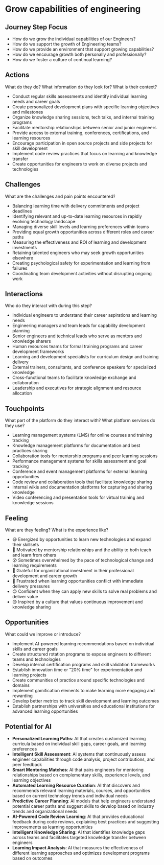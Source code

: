# Grow capabilities of engineering

## Journey Step Focus

* How do we grow the individual capabilities of our Engineers?
* How do we support the growth of Engineering teams?
* How do we provide an environment that support growing capabilities?
* How do we encourage growth both personally and professionally?
* How do we foster a culture of continual learning?

## Actions

What do they do? What information do they look for? What is their context?

* Conduct regular skills assessments and identify individual learning needs and career goals
* Create personalized development plans with specific learning objectives and milestones
* Organize knowledge sharing sessions, tech talks, and internal training programs
* Facilitate mentorship relationships between senior and junior engineers
* Provide access to external training, conferences, certifications, and learning resources
* Encourage participation in open source projects and side projects for skill development
* Implement code review practices that focus on learning and knowledge transfer
* Create opportunities for engineers to work on diverse projects and technologies

## Challenges

What are the challenges and pain points encountered?

* Balancing learning time with delivery commitments and project deadlines
* Identifying relevant and up-to-date learning resources in rapidly evolving technology landscape
* Managing diverse skill levels and learning preferences within teams
* Providing equal growth opportunities across different roles and career paths
* Measuring the effectiveness and ROI of learning and development investments
* Retaining talented engineers who may seek growth opportunities elsewhere
* Creating psychological safety for experimentation and learning from failures
* Coordinating team development activities without disrupting ongoing work

## Interactions

Who do they interact with during this step?

* Individual engineers to understand their career aspirations and learning needs
* Engineering managers and team leads for capability development planning
* Senior engineers and technical leads who serve as mentors and knowledge sharers
* Human resources teams for formal training programs and career development frameworks
* Learning and development specialists for curriculum design and training delivery
* External trainers, consultants, and conference speakers for specialized knowledge
* Cross-functional teams to facilitate knowledge exchange and collaboration
* Leadership and executives for strategic alignment and resource allocation

## Touchpoints

What part of the platform do they interact with? What platform services do they use?

* Learning management systems (LMS) for online courses and training tracking
* Knowledge management platforms for documentation and best practices sharing
* Collaboration tools for mentorship programs and peer learning sessions
* Performance management systems for skills assessment and goal tracking
* Conference and event management platforms for external learning opportunities
* Code review and collaboration tools that facilitate knowledge sharing
* Internal wikis and documentation platforms for capturing and sharing knowledge
* Video conferencing and presentation tools for virtual training and knowledge sessions

## Feeling

What are they feeling? What is the experience like?

* 😃 Energized by opportunities to learn new technologies and expand their skillsets
* 🤗 Motivated by mentorship relationships and the ability to both teach and learn from others
* 😵 Sometimes overwhelmed by the pace of technological change and learning requirements
* 🙏 Grateful for organizational investment in their professional development and career growth
* 😤 Frustrated when learning opportunities conflict with immediate delivery pressures
* 😌 Confident when they can apply new skills to solve real problems and deliver value
* 😊 Inspired by a culture that values continuous improvement and knowledge sharing

## Opportunities

What could we improve or introduce?

* Implement AI-powered learning recommendations based on individual skills and career goals
* Create structured rotation programs to expose engineers to different teams and technologies
* Develop internal certification programs and skill validation frameworks
* Establish innovation time or "20% time" for experimentation and learning projects
* Create communities of practice around specific technologies and domains
* Implement gamification elements to make learning more engaging and rewarding
* Develop better metrics to track skill development and learning outcomes
* Establish partnerships with universities and educational institutions for advanced learning opportunities

## Potential for AI

* **Personalized Learning Paths**: AI that creates customized learning curricula based on individual skill gaps, career goals, and learning preferences
* **Intelligent Skill Assessment**: AI systems that continuously assess engineer capabilities through code analysis, project contributions, and peer feedback
* **Smart Mentoring Matches**: AI that pairs engineers for mentoring relationships based on complementary skills, experience levels, and learning objectives
* **Automated Learning Resource Curation**: AI that discovers and recommends relevant learning materials, courses, and opportunities based on current technology trends and individual needs
* **Predictive Career Planning**: AI models that help engineers understand potential career paths and suggest skills to develop based on industry trends and organizational needs
* **AI-Powered Code Review Learning**: AI that provides educational feedback during code reviews, explaining best practices and suggesting improvements as learning opportunities
* **Intelligent Knowledge Sharing**: AI that identifies knowledge gaps across teams and facilitates targeted knowledge transfer between engineers
* **Learning Impact Analysis**: AI that measures the effectiveness of different learning approaches and optimizes development programs based on outcomes
